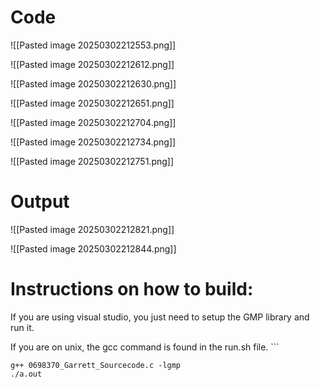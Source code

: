 # Code

![[Pasted image 20250302212553.png]]

![[Pasted image 20250302212612.png]]

![[Pasted image 20250302212630.png]]

![[Pasted image 20250302212651.png]]

![[Pasted image 20250302212704.png]]

![[Pasted image 20250302212734.png]]

![[Pasted image 20250302212751.png]]

# Output

![[Pasted image 20250302212821.png]]

![[Pasted image 20250302212844.png]]

# Instructions on how to build:

If you are using visual studio, you just need to setup the GMP library and run it. 

If you are on unix, the gcc command is found in the run.sh file. ```
```
g++ 0698370_Garrett_Sourcecode.c -lgmp
./a.out
```

